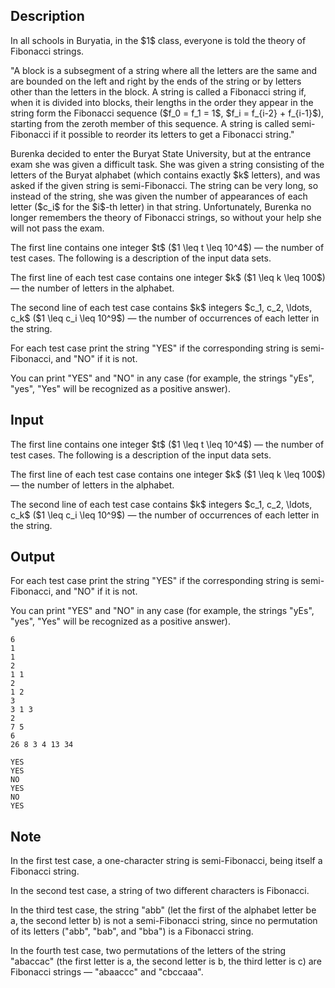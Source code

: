 ## Description

<div><p>In all schools in Buryatia, in the $1$ class, everyone is told the theory of Fibonacci strings.</p><p>"A <span class="tex-font-style-it">block</span> is a subsegment of a string where all the letters are the same and are bounded on the left and right by the ends of the string or by letters other than the letters in the block. A string is called a <span class="tex-font-style-it">Fibonacci</span> string if, when it is divided into blocks, their lengths in the order they appear in the string form the Fibonacci sequence ($f_0 = f_1 = 1$, $f_i = f_{i-2} + f_{i-1}$), starting from the zeroth member of this sequence. A string is called <span class="tex-font-style-it">semi-Fibonacci</span> if it possible to reorder its letters to get a <span class="tex-font-style-it">Fibonacci</span> string."</p><p>Burenka decided to enter the Buryat State University, but at the entrance exam she was given a difficult task. She was given a string consisting of the letters of the Buryat alphabet (which contains exactly $k$ letters), and was asked if the given string is <span class="tex-font-style-it">semi-Fibonacci</span>. The string can be very long, so instead of the string, she was given the number of appearances of each letter ($c_i$ for the $i$-th letter) in that string. Unfortunately, Burenka no longer remembers the theory of Fibonacci strings, so without your help she will not pass the exam.</p></div><div class="input-specification"><p>The first line contains one integer $t$ ($1 \leq t \leq 10^4$) — the number of test cases. The following is a description of the input data sets.</p><p>The first line of each test case contains one integer $k$ ($1 \leq k \leq 100$) — the number of letters in the alphabet.</p><p>The second line of each test case contains $k$ integers $c_1, c_2, \ldots, c_k$ ($1 \leq c_i \leq 10^9$) — the number of occurrences of each letter in the string.</p></div><div class="output-specification"><p>For each test case print the string "<span class="tex-font-style-tt">YES</span>" if the corresponding string is semi-Fibonacci, and "<span class="tex-font-style-tt">NO</span>" if it is not.</p><p>You can print "<span class="tex-font-style-tt">YES</span>" and "<span class="tex-font-style-tt">NO</span>" in any case (for example, the strings "<span class="tex-font-style-tt">yEs</span>", "<span class="tex-font-style-tt">yes</span>", "<span class="tex-font-style-tt">Yes</span>" will be recognized as a positive answer).</p></div>

## Input

<p>The first line contains one integer $t$ ($1 \leq t \leq 10^4$) — the number of test cases. The following is a description of the input data sets.</p><p>The first line of each test case contains one integer $k$ ($1 \leq k \leq 100$) — the number of letters in the alphabet.</p><p>The second line of each test case contains $k$ integers $c_1, c_2, \ldots, c_k$ ($1 \leq c_i \leq 10^9$) — the number of occurrences of each letter in the string.</p>

## Output

<p>For each test case print the string "<span class="tex-font-style-tt">YES</span>" if the corresponding string is semi-Fibonacci, and "<span class="tex-font-style-tt">NO</span>" if it is not.</p><p>You can print "<span class="tex-font-style-tt">YES</span>" and "<span class="tex-font-style-tt">NO</span>" in any case (for example, the strings "<span class="tex-font-style-tt">yEs</span>", "<span class="tex-font-style-tt">yes</span>", "<span class="tex-font-style-tt">Yes</span>" will be recognized as a positive answer).</p>





```input1|2,3,6,7,10,11
6
1
1
2
1 1
2
1 2
3
3 1 3
2
7 5
6
26 8 3 4 13 34
```




```output1
YES
YES
NO
YES
NO
YES
```



## Note

<p>In the first test case, a one-character string is semi-Fibonacci, being itself a Fibonacci string.</p><p>In the second test case, a string of two different characters is Fibonacci.</p><p>In the third test case, the string "<span class="tex-font-style-tt">abb</span>" (let the first of the alphabet letter be <span class="tex-font-style-tt">a</span>, the second letter <span class="tex-font-style-tt">b</span>) is not a semi-Fibonacci string, since no permutation of its letters ("<span class="tex-font-style-tt">abb</span>", "<span class="tex-font-style-tt">bab</span>", and "<span class="tex-font-style-tt">bba</span>") is a Fibonacci string.</p><p>In the fourth test case, two permutations of the letters of the string "<span class="tex-font-style-tt">abaccac</span>" (the first letter is <span class="tex-font-style-tt">a</span>, the second letter is <span class="tex-font-style-tt">b</span>, the third letter is <span class="tex-font-style-tt">c</span>) are Fibonacci strings — "<span class="tex-font-style-tt">abaaccc</span>" and "<span class="tex-font-style-tt">cbccaaa</span>".</p>
